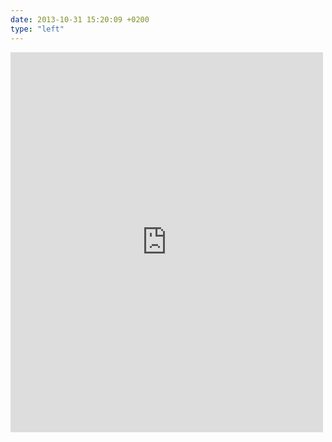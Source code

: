 ```yaml
---
date: 2013-10-31 15:20:09 +0200
type: "left"
---
```

<iframe src="https://www.facebook.com/plugins/post.php?href=https%3A%2F%2Fwww.facebook.com%2Fphoto.php%3Ffbid%3D402165933243218%26set%3Da.272256412900838.68734.100003494449349%26type%3D3&width=500" width="500" height="608" style="border:none;overflow:hidden" scrolling="no" frameborder="0" allowTransparency="true"></iframe>
